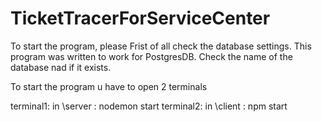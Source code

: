 ﻿# TicketTracerForServiceCenter
To start the program, please Frist of all check the database settings. This program was written to work for PostgresDB.
Check the name of the database nad if it exists.

To start the program u have to open 2 terminals

terminal1: in \server : nodemon start 
terminal2: in \client : npm start
